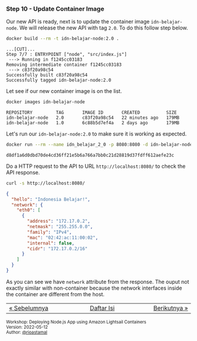 
### <a name="step-10"></a>Step 10 - Update Container Image

Our new API is ready, next is to update the container image `idn-belajar-node`. We will release the new API with tag `2.0`. To do this follow step below.

```sh
docker build --rm -t idn-belajar-node:2.0 .
```

```
...[CUT]...
Step 7/7 : ENTRYPOINT ["node", "src/index.js"]
 ---> Running in f1245cc03183
Removing intermediate container f1245cc03183
 ---> c83f20a98c54
Successfully built c83f20a98c54
Successfully tagged idn-belajar-node:2.0
```

Let see if our new container image is on the list.

```sh
docker images idn-belajar-node
```

```
REPOSITORY         TAG       IMAGE ID       CREATED          SIZE
idn-belajar-node   2.0       c83f20a98c54   22 minutes ago   179MB
idn-belajar-node   1.0       6c88b5d7ef4a   2 days ago       179MB
```

Let's run our `idn-belajar-node:2.0` to make sure it is working as expected.

```sh
docker run --rm --name idn_belajar_2_0 -p 8080:8080 -d idn-belajar-node:2.0
```

```
d8df1a6d0dbd70de4cd36ff21e5b6a766a7bb0c21d28819d37fdff612aefe23c
```

Do a HTTP request to the API to URL `http://localhost:8080/` to check the API response.

```sh
curl -s http://localhost:8080/
```

```json
{
  "hello": "Indonesia Belajar!",
  "network": {
    "eth0": [
      {
        "address": "172.17.0.2",
        "netmask": "255.255.0.0",
        "family": "IPv4",
        "mac": "02:42:ac:11:00:02",
        "internal": false,
        "cidr": "172.17.0.2/16"
      }
    ]
  }
}
```

As you can see we have `network` attribute from the response. The ouput not exactly similar with non-container because the network interfaces inside the container are different from the host.


<table border="0" style="width: 100%; display: table;"><tr><td><a href="STEP-9.md">&laquo; Sebelumnya</td><td align="center"><a href="README.md">Daftar Isi</a></td><td align="right"><a href="STEP-11.md">Berikutnya &raquo;</a></td></tr></table>

<sup>Workshop: Deploying Node.js App using Amazon Lightsail Containers  
Version: 2022-05-12  
Author: [@rioastamal](https://github.com/rioastamal)</sup>
